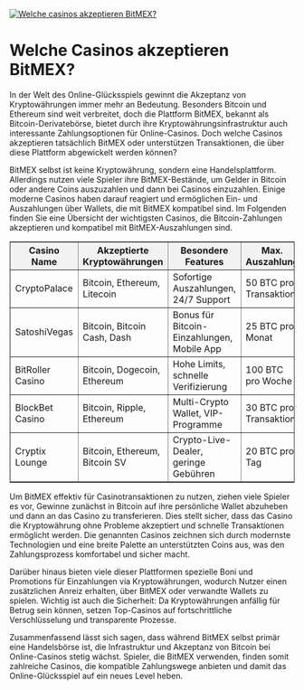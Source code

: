 [![Welche casinos akzeptieren BitMEX?](https://123-caf.pages.dev/gitsignup.png)](https://vrmoo.ru/Bt82HjjY)

<h1>Welche Casinos akzeptieren BitMEX?</h1> <p>In der Welt des Online-Glücksspiels gewinnt die Akzeptanz von Kryptowährungen immer mehr an Bedeutung. Besonders Bitcoin und Ethereum sind weit verbreitet, doch die Plattform BitMEX, bekannt als Bitcoin-Derivatebörse, bietet durch ihre Kryptowährungsinfrastruktur auch interessante Zahlungsoptionen für Online-Casinos. Doch welche Casinos akzeptieren tatsächlich BitMEX oder unterstützen Transaktionen, die über diese Plattform abgewickelt werden können?</p>  <p>BitMEX selbst ist keine Kryptowährung, sondern eine Handelsplattform. Allerdings nutzen viele Spieler ihre BitMEX-Bestände, um Gelder in Bitcoin oder andere Coins auszuzahlen und dann bei Casinos einzuzahlen. Einige moderne Casinos haben darauf reagiert und ermöglichen Ein- und Auszahlungen über Wallets, die mit BitMEX kompatibel sind. Im Folgenden finden Sie eine Übersicht der wichtigsten Casinos, die Bitcoin-Zahlungen akzeptieren und kompatibel mit BitMEX-Auszahlungen sind.</p>  <table border="1" cellpadding="8" cellspacing="0" style="border-collapse: collapse; width: 100%;">   <thead>     <tr style="background-color: #f2f2f2;">       <th>Casino Name</th>       <th>Akzeptierte Kryptowährungen</th>       <th>Besondere Features</th>       <th>Max. Auszahlung</th>     </tr>   </thead>   <tbody>     <tr>       <td>CryptoPalace</td>       <td>Bitcoin, Ethereum, Litecoin</td>       <td>Sofortige Auszahlungen, 24/7 Support</td>       <td>50 BTC pro Transaktion</td>     </tr>     <tr>       <td>SatoshiVegas</td>       <td>Bitcoin, Bitcoin Cash, Dash</td>       <td>Bonus für Bitcoin-Einzahlungen, Mobile App</td>       <td>25 BTC pro Monat</td>     </tr>     <tr>       <td>BitRoller Casino</td>       <td>Bitcoin, Dogecoin, Ethereum</td>       <td>Hohe Limits, schnelle Verifizierung</td>       <td>100 BTC pro Woche</td>     </tr>     <tr>       <td>BlockBet Casino</td>       <td>Bitcoin, Ripple, Ethereum</td>       <td>Multi-Crypto Wallet, VIP-Programme</td>       <td>30 BTC pro Transaktion</td>     </tr>     <tr>       <td>Cryptix Lounge</td>       <td>Bitcoin, Ethereum, Bitcoin SV</td>       <td>Crypto-Live-Dealer, geringe Gebühren</td>       <td>20 BTC pro Tag</td>     </tr>   </tbody> </table>  <p>Um BitMEX effektiv für Casinotransaktionen zu nutzen, ziehen viele Spieler es vor, Gewinne zunächst in Bitcoin auf ihre persönliche Wallet abzuheben und dann an das Casino zu transferieren. Dies stellt sicher, dass das Casino die Kryptowährung ohne Probleme akzeptiert und schnelle Transaktionen ermöglicht werden. Die genannten Casinos zeichnen sich durch modernste Technologien und eine breite Palette an unterstützten Coins aus, was den Zahlungsprozess komfortabel und sicher macht.</p>  <p>Darüber hinaus bieten viele dieser Plattformen spezielle Boni und Promotions für Einzahlungen via Kryptowährungen, wodurch Nutzer einen zusätzlichen Anreiz erhalten, über BitMEX oder verwandte Wallets zu spielen. Wichtig ist auch die Sicherheit: Da Kryptowährungen anfällig für Betrug sein können, setzen Top-Casinos auf fortschrittliche Verschlüsselung und transparente Prozesse.</p>  <p>Zusammenfassend lässt sich sagen, dass während BitMEX selbst primär eine Handelsbörse ist, die Infrastruktur und Akzeptanz von Bitcoin bei Online-Casinos stetig wächst. Spieler, die BitMEX verwenden, finden somit zahlreiche Casinos, die kompatible Zahlungswege anbieten und damit das Online-Glücksspiel auf ein neues Level heben.</p>